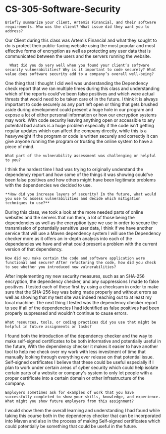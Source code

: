 # CS-305-Software-Security

    Briefly summarize your client, Artemis Financial, and their software requirements. Who was the client? What issue did they want you to address?
Our Client during this class was Artemis Financial and what they sought to do is protect their public-facing website using the most popular and most effective forms of encryption as well as protecting any user data that is communicated between the users and the servers running the website.
    
      What did you do very well when you found your client’s software security vulnerabilities? Why is it important to code securely? What value does software security add to a company’s overall well-being?
One thing that I thought I did well was understanding the Dependency check report that we ran multiple times during this class and understanding which of the reports could've been false positives and which were actual threats that would need to be taken care of in the future. I think it is always important to code securely as any port left open or thing that gets brushed aside during development could present a huge hole in our program and expose a lot of either personal information or how our encryption systems may work. With code security leaving anything open or accessible to any potential bad actors is a huge problem especially if the code isn't getting regular updates which can affect the company directly, while this is a heavyweight if the program or code is written securely and correctly it can give anyone running the program or trusting the online system to have a piece of mind. 
    
    What part of the vulnerability assessment was challenging or helpful to you?
I think the hardest time I had was trying to originally understand the dependency report and how some of the things it was showing could've been false positives and how others might have been legitimate problems with the dependencies we decided to use.
    
    **How did you increase layers of security? In the future, what would you use to assess vulnerabilities and decide which mitigation techniques to use?**
During this class, we took a look at the more needed parts of online websites and the servers that run them, a lot of those being the dependencies as well as the encryption type we use in order to secure the transmission of potentially sensitive user data, I think if we have another service that will use a Maven dependency system I will use the Dependency checker more as it offers an in-depth analysis into each of the dependencies we have and what could present a problem with the current version of that dependency.
    
    How did you make certain the code and software application were functional and secure? After refactoring the code, how did you check to see whether you introduced new vulnerabilities?
After implementing my new security measures, such as an SHA-256 encryption, the dependency checker, and any suppressions I made to false positives. I tested each of these first by using a checksum in order to make sure that the SHA-256 key was being made properly and without errors as well as showing that my test site was indeed reaching out to at least my local machine. The next thing I tested was the dependency checker report to see if all of the dependencies I had identified as false positives had been properly suppressed and wouldn't continue to cause errors.
    
    What resources, tools, or coding practices did you use that might be helpful in future assignments or tasks?
I found both the introduction of the dependency checker and the way to make self-signed certificates to be both informative and potentially useful in the future, With the dependency checker it makes it easier to have another tool to help me check over my work with less investment of time that manually looking through everything ever release on that potential issue. Self-signed certificates I believe that these could be useful especially if I plan to work under certain areas of cyber security which could help isolate certain parts of a website or company's system to only let people with a proper certificate into a certain domain or other infrastructure of the company.
    
    Employers sometimes ask for examples of work that you have successfully completed to show your skills, knowledge, and experience. What might you show future employers from this assignment?
   I would show them the overall learning and understanding I had found while taking this course both in the dependency checker that can be incorporated into Maven and also in the process of making Self-signed certificates which could potentially be something that could be useful in the future.
